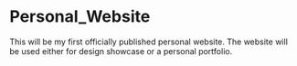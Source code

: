 # Personal_Website
This will be my first officially published personal website. The website will be used either for design showcase or a personal portfolio.
